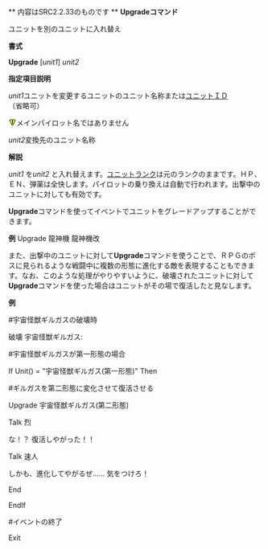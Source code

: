 ** 内容はSRC2.2.33のものです **
**Upgradeコマンド**

ユニットを別のユニットに入れ替え

**書式**

**Upgrade** [*unit1*] *unit2*

**指定項目説明**

*unit1*ユニットを変更するユニットのユニット名称または[ユニットＩＤ](ユニットＩＤ.md)（省略可）

![](../images/bm0.gif)メインパイロット名ではありません

*unit2*変換先のユニット名称

**解説**

*unit1* を*unit2* と入れ替えます。[ユニットランク](ユニットランク.md)は元のランクのままです。ＨＰ、ＥＮ、弾薬は全快します。パイロットの乗り換えは自動で行われます。出撃中のユニットに対しても有効です。

**Upgrade**コマンドを使ってイベントでユニットをグレードアップすることができます。

**例** Upgrade 龍神機 龍神機改

また、出撃中のユニットに対して**Upgrade**コマンドを使うことで、ＲＰＧのボスに見られるような戦闘中に複数の形態に進化する敵を表現することもできます。なお、このような処理がやりやすいように、破壊されたユニットに対して**Upgrade**コマンドを使った場合はユニットがその場で復活したと見なします。

**例**

#宇宙怪獣ギルガスの破壊時

破壊 宇宙怪獣ギルガス:

#宇宙怪獣ギルガスが第一形態の場合

If Unit() = "宇宙怪獣ギルガス(第一形態)" Then

#ギルガスを第二形態に変化させて復活させる

Upgrade 宇宙怪獣ギルガス(第二形態)

Talk 烈

な！？ 復活しやがった！！

Talk 速人

しかも、進化してやがるぜ…… 気をつけろ！

End

EndIf

#イベントの終了

Exit
